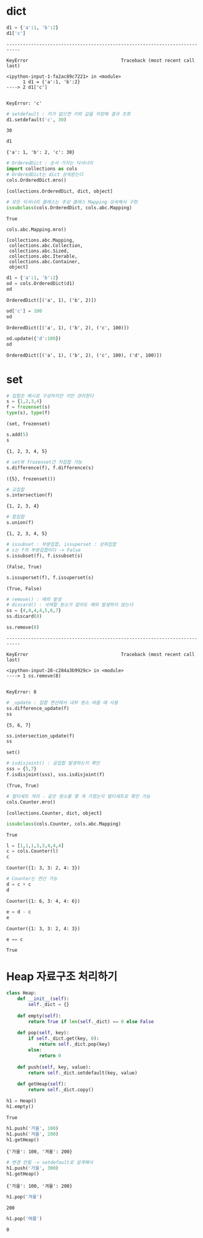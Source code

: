# dict


```python
d1 = {'a':1, 'b':2}
d1['c']
```


    ---------------------------------------------------------------------------

    KeyError                                  Traceback (most recent call last)

    <ipython-input-1-fa2ac89c7221> in <module>
          1 d1 = {'a':1, 'b':2}
    ----> 2 d1['c']
    

    KeyError: 'c'



```python
# setdefault : 키가 없으면 키와 값을 저장해 결과 조회
d1.setdefault('c', 30)
```




    30




```python
d1
```




    {'a': 1, 'b': 2, 'c': 30}




```python
# OrderedDict : 순서 가지는 딕셔너리
import collections as cols
# OrderedDict는 dict 상속받는다
cols.OrderedDict.mro()
```




    [collections.OrderedDict, dict, object]




```python
# 모든 딕셔너리 클래스는 추상 클래스 Mapping 상속해서 구현
issubclass(cols.OrderedDict, cols.abc.Mapping)
```




    True




```python
cols.abc.Mapping.mro()
```




    [collections.abc.Mapping,
     collections.abc.Collection,
     collections.abc.Sized,
     collections.abc.Iterable,
     collections.abc.Container,
     object]




```python
d1 = {'a':1, 'b':2}
od = cols.OrderedDict(d1)
od
```




    OrderedDict([('a', 1), ('b', 2)])




```python
od['c'] = 100
od
```




    OrderedDict([('a', 1), ('b', 2), ('c', 100)])




```python
od.update({'d':100})
od
```




    OrderedDict([('a', 1), ('b', 2), ('c', 100), ('d', 100)])



# set


```python
# 집합은 해시로 구성하지만 키만 관리한다
s = {1,2,3,4}
f = frozenset(s)
type(s), type(f)
```




    (set, frozenset)




```python
s.add(5)
s
```




    {1, 2, 3, 4, 5}




```python
# set와 frozenset간 차집합 가능
s.difference(f), f.difference(s)
```




    ({5}, frozenset())




```python
# 교집합
s.intersection(f)
```




    {1, 2, 3, 4}




```python
# 합집합
s.union(f)
```




    {1, 2, 3, 4, 5}




```python
# issubset : 부분집합, issuperset : 상위집합
# s는 f의 부분집합이다 -> False
s.issubset(f), f.issubset(s)
```




    (False, True)




```python
s.issuperset(f), f.issuperset(s)
```




    (True, False)




```python
# remove() : 예외 발생
# discard() : 삭제할 원소가 없어도 예외 발생하지 않는다
ss = {4,4,4,4,5,6,7}
ss.discard(8)
```


```python
ss.remove(8)
```


    ---------------------------------------------------------------------------

    KeyError                                  Traceback (most recent call last)

    <ipython-input-28-c284a3b9929c> in <module>
    ----> 1 ss.remove(8)
    

    KeyError: 8



```python
# _update : 집합 연산에서 내부 원소 바꿀 때 사용
ss.difference_update(f)
ss
```




    {5, 6, 7}




```python
ss.intersection_update(f)
ss
```




    set()




```python
# isdisjoint() : 공집합 발생하는지 확인
sss = {5,7}
f.isdisjoint(sss), sss.isdisjoint(f)
```




    (True, True)




```python
# 멀티세트 처리 - 같은 원소를 몇 개 가졌는지 멀티세트로 확인 가능
cols.Counter.mro()
```




    [collections.Counter, dict, object]




```python
issubclass(cols.Counter, cols.abc.Mapping)
```




    True




```python
l = [1,1,1,3,3,4,4,4]
c = cols.Counter(l)
c
```




    Counter({1: 3, 3: 2, 4: 3})




```python
# Counter는 연산 가능
d = c + c
d
```




    Counter({1: 6, 3: 4, 4: 6})




```python
e = d - c
e
```




    Counter({1: 3, 3: 2, 4: 3})




```python
e == c
```




    True



# Heap 자료구조 처리하기


```python
class Heap:
    def __init__(self):
        self._dict = {}
        
    def empty(self):
        return True if len(self._dict) == 0 else False
    
    def pop(self, key):
        if self._dict.get(key, 0):
            return self._dict.pop(key)
        else:
            return 0
        
    def push(self, key, value):
        return self._dict.setdefault(key, value)
    
    def getHeap(self):
        return self._dict.copy()
```


```python
h1 = Heap()
h1.empty()
```




    True




```python
h1.push('가을', 100)
h1.push('겨울', 200)
h1.getHeap()
```




    {'가을': 100, '겨울': 200}




```python
# 변경 안됨 -> setdefault로 설계해서
h1.push('가을', 300)
h1.getHeap()
```




    {'가을': 100, '겨울': 200}




```python
h1.pop('겨울')
```




    200




```python
h1.pop('여름')
```




    0




```python

```
